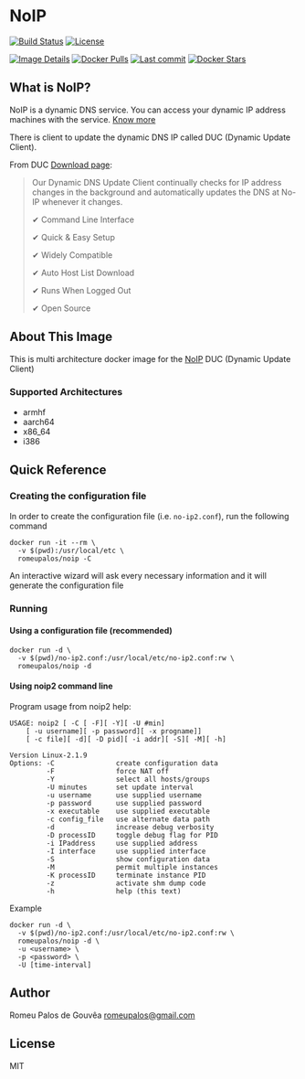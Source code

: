 NoIP
======

[![Build Status](https://travis-ci.org/romeupalos/noip.svg?branch=master)](https://travis-ci.org/romeupalos/noip)
[![License](	https://img.shields.io/github/license/romeupalos/noip.svg)](LICENSE)

[![Image Details](https://images.microbadger.com/badges/image/romeupalos/noip.svg)](https://microbadger.com/images/romeupalos/noip)
[![Docker Pulls](	https://img.shields.io/docker/pulls/romeupalos/noip.svg)](https://hub.docker.com/r/romeupalos/noip)
[![Last commit](	https://images.microbadger.com/badges/commit/romeupalos/noip.svg)](https://microbadger.com/images/romeupalos/noip)
[![Docker Stars](	https://img.shields.io/docker/stars/romeupalos/noip.svg)](https://hub.docker.com/r/romeupalos/noip)

## What is NoIP?

NoIP is a dynamic DNS service. You can access your dynamic IP address machines with the service. [Know more](https://www.noip.com)

There is client to update the dynamic DNS IP called DUC (Dynamic Update Client).

From DUC [Download page](https://www.noip.com/download):

> Our Dynamic DNS Update Client continually checks for IP address changes in the background and automatically updates the DNS at No-IP whenever it changes.
>
> ✔ Command Line Interface
>
> ✔ Quick & Easy Setup
>
> ✔ Widely Compatible
>
> ✔ Auto Host List Download
>
> ✔ Runs When Logged Out
>
> ✔ Open Source

## About This Image

This is multi architecture docker image for the [NoIP](https://www.noip.com) DUC (Dynamic Update Client)

### Supported Architectures
 * armhf
 * aarch64
 * x86_64
 * i386

## Quick Reference

### Creating the configuration file
In order to create the configuration file (i.e. `no-ip2.conf`), run the following command
```
docker run -it --rm \
  -v $(pwd):/usr/local/etc \
  romeupalos/noip -C
```
An interactive wizard will ask every necessary information and it will generate the configuration file

### Running

#### Using a configuration file (recommended)
```
docker run -d \
  -v $(pwd)/no-ip2.conf:/usr/local/etc/no-ip2.conf:rw \
  romeupalos/noip -d
```

#### Using noip2 command line

Program usage from noip2 help:

```
USAGE: noip2 [ -C [ -F][ -Y][ -U #min]
	[ -u username][ -p password][ -x progname]]
	[ -c file][ -d][ -D pid][ -i addr][ -S][ -M][ -h]

Version Linux-2.1.9
Options: -C               create configuration data
         -F               force NAT off
         -Y               select all hosts/groups
         -U minutes       set update interval
         -u username      use supplied username
         -p password      use supplied password
         -x executable    use supplied executable
         -c config_file   use alternate data path
         -d               increase debug verbosity
         -D processID     toggle debug flag for PID
         -i IPaddress     use supplied address
         -I interface     use supplied interface
         -S               show configuration data
         -M               permit multiple instances
         -K processID     terminate instance PID
         -z               activate shm dump code
         -h               help (this text)
```

Example
```
docker run -d \
  -v $(pwd)/no-ip2.conf:/usr/local/etc/no-ip2.conf:rw \
  romeupalos/noip -d \
  -u <username> \
  -p <password> \
  -U [time-interval]
```

## Author
Romeu Palos de Gouvêa [romeupalos@gmail.com](mailto:romeupalos@gmail.com)

## License
MIT
